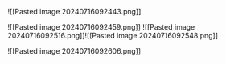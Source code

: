 ![[Pasted image 20240716092443.png]]

![[Pasted image 20240716092459.png]]
![[Pasted image 20240716092516.png]]![[Pasted image 20240716092548.png]]

![[Pasted image 20240716092606.png]]
